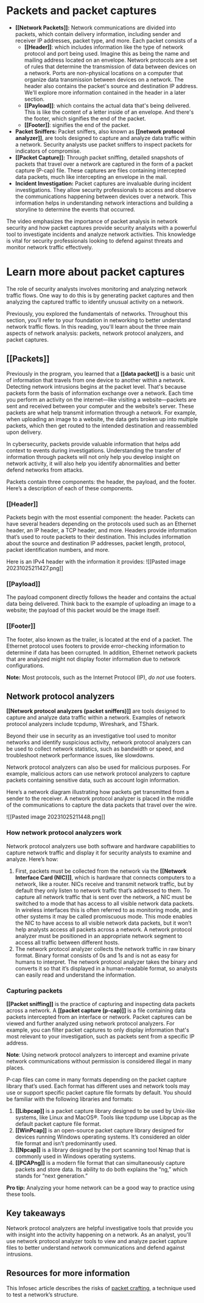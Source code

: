 # Packets and packet captures

- **[[Network Packets]]:** Network communications are divided into packets, which contain delivery information, including sender and receiver IP addresses, packet type, and more. Each packet consists of a 
	- **[[Header]]**: which includes information like the type of network protocol and port being used. Imagine this as being the name and mailing address located on an envelope. Network protocols are a set of rules that determine the transmission of data between devices on a network. Ports are non-physical locations on a computer that organize data transmission between devices on a network. The header also contains the packet's source and destination IP address. We'll explore more information contained in the header in a later section.
	- **[[Payload]]**: which contains the actual data that's being delivered. This is like the content of a letter inside of an envelope. And there's the footer, which signifies the end of the packet.
	- **[[Footer]]**: signifies the end of the packet.
- **Packet Sniffers:** Packet sniffers, also known as **[[network protocol analyzer]]**, are tools designed to capture and analyze data traffic within a network. Security analysts use packet sniffers to inspect packets for indicators of compromise.
- **[[Packet Capture]]:** Through packet sniffing, detailed snapshots of packets that travel over a network are captured in the form of a packet capture (P-cap) file. These captures are files containing intercepted data packets, much like intercepting an envelope in the mail.
- **Incident Investigation:** Packet captures are invaluable during incident investigations. They allow security professionals to access and observe the communications happening between devices over a network. This information helps in understanding network interactions and building a storyline to determine the events that occurred.

The video emphasizes the importance of packet analysis in network security and how packet captures provide security analysts with a powerful tool to investigate incidents and analyze network activities. This knowledge is vital for security professionals looking to defend against threats and monitor network traffic effectively.

# Learn more about packet captures

The role of security analysts involves monitoring and analyzing network traffic flows. One way to do this is by generating packet captures and then analyzing the captured traffic to identify unusual activity on a network.

Previously, you explored the fundamentals of networks. Throughout this section, you’ll refer to your foundation in networking to better understand network traffic flows. In this reading, you'll learn about the three main aspects of network analysis: packets, network protocol analyzers, and packet captures.

## [[Packets]]

Previously in the program, you learned that a **[[data packet]]** is a basic unit of information that travels from one device to another within a network. Detecting network intrusions begins at the packet level. That's because packets form the basis of information exchange over a network. Each time you perform an activity on the internet—like visiting a website—packets are sent and received between your computer and the website’s server. These packets are what help transmit information through a network. For example, when uploading an image to a website, the data gets broken up into multiple packets, which then get routed to the intended destination and reassembled upon delivery. 

In cybersecurity, packets provide valuable information that helps add context to events during investigations. Understanding the transfer of information through packets will not only help you develop insight on network activity, it will also help you identify abnormalities and better defend networks from attacks.

Packets contain three components: the header, the payload, and the footer. Here’s a description of each of these components.

### **[[Header]]**

Packets begin with the most essential component: the header. Packets can have several headers depending on the protocols used such as an Ethernet header, an IP header, a TCP header, and more. Headers provide information that’s used to route packets to their destination. This includes information about the source and destination IP addresses, packet length, protocol, packet identification numbers, and more.

Here is an IPv4 header with the information it provides:
![[Pasted image 20231025211427.png]]
### **[[Payload]]**

The payload component directly follows the header and contains the actual data being delivered. Think back to the example of uploading an image to a website; the payload of this packet would be the image itself.

### **[[Footer]]**

The footer, also known as the trailer, is located at the end of a packet. The Ethernet protocol uses footers to provide error-checking information to determine if data has been corrupted. In addition, Ethernet network packets that are analyzed might not display footer information due to network configurations.

**Note:** Most protocols, such as the Internet Protocol (IP), _do not_ use footers.

## Network protocol analyzers

**[[Network protocol analyzers (packet sniffers)]]** are tools designed to capture and analyze data traffic within a network. Examples of network protocol analyzers include tcpdump, Wireshark, and TShark. 

Beyond their use in security as an investigative tool used to monitor networks and identify suspicious activity, network protocol analyzers can be used to collect network statistics, such as bandwidth or speed, and troubleshoot network performance issues, like slowdowns. 

Network protocol analyzers can also be used for malicious purposes. For example, malicious actors can use network protocol analyzers to capture packets containing sensitive data, such as account login information.

Here’s a network diagram illustrating how packets get transmitted from a sender to the receiver. A network protocol analyzer is placed in the middle of the communications to capture the data packets that travel over the wire.

![[Pasted image 20231025211448.png]]

### **How network protocol analyzers work**

Network protocol analyzers use both software and hardware capabilities to capture network traffic and display it for security analysts to examine and analyze. Here’s how:

1. First, packets must be collected from the network via the **[[Network Interface Card (NIC)]]**, which is hardware that connects computers to a network, like a router. NICs receive and transmit network traffic, but by default they only listen to network traffic that’s addressed to them. To capture all network traffic that is sent over the network, a NIC must be switched to a mode that has access to all visible network data packets. In wireless interfaces this is often referred to as monitoring mode, and in other systems it may be called promiscuous mode. This mode enables the NIC to have access to all visible network data packets, but it won’t help analysts access all packets across a network. A network protocol analyzer must be positioned in an appropriate network segment to access all traffic between different hosts.
2. The network protocol analyzer collects the network traffic in raw binary format. Binary format consists of 0s and 1s and is not as easy for humans to interpret. The network protocol analyzer takes the binary and converts it so that it’s displayed in a human-readable format, so analysts can easily read and understand the information.  

### **Capturing packets**

**[[Packet sniffing]]** is the practice of capturing and inspecting data packets across a network. A **[[packet capture (p-cap)]]** is a file containing data packets intercepted from an interface or network. Packet captures can be viewed and further analyzed using network protocol analyzers. For example, you can filter packet captures to only display information that's most relevant to your investigation, such as packets sent from a specific IP address.

**Note**: Using network protocol analyzers to intercept and examine private network communications without permission is considered illegal in many places.

P-cap files can come in many formats depending on the packet capture library that’s used. Each format has different uses and network tools may use or support specific packet capture file formats by default. You should be familiar with the following libraries and formats:

1. **[[Libpcap]]** is a packet capture library designed to be used by Unix-like systems, like Linux and MacOS®. Tools like tcpdump use Libpcap as the default packet capture file format. 
2. **[[WinPcap]]** is an open-source packet capture library designed for devices running Windows operating systems. It’s considered an older file format and isn’t predominantly used.
3. **[[Npcap]]** is a library designed by the port scanning tool Nmap that is commonly used in Windows operating systems.
4. **[[PCAPng]]** is a modern file format that can simultaneously capture packets and store data. Its ability to do both explains the “ng,” which stands for “next generation.”

**Pro tip:** Analyzing your home network can be a good way to practice using these tools.

## Key takeaways

Network protocol analyzers are helpful investigative tools that provide you with insight into the activity happening on a network. As an analyst, you'll use network protocol analyzer tools to view and analyze packet capture files to better understand network communications and defend against intrusions.

## Resources for more information

This Infosec article describes the risks of [packet crafting](https://resources.infosecinstitute.com/topic/packet-crafting-a-serious-crime/), a technique used to test a network’s structure.